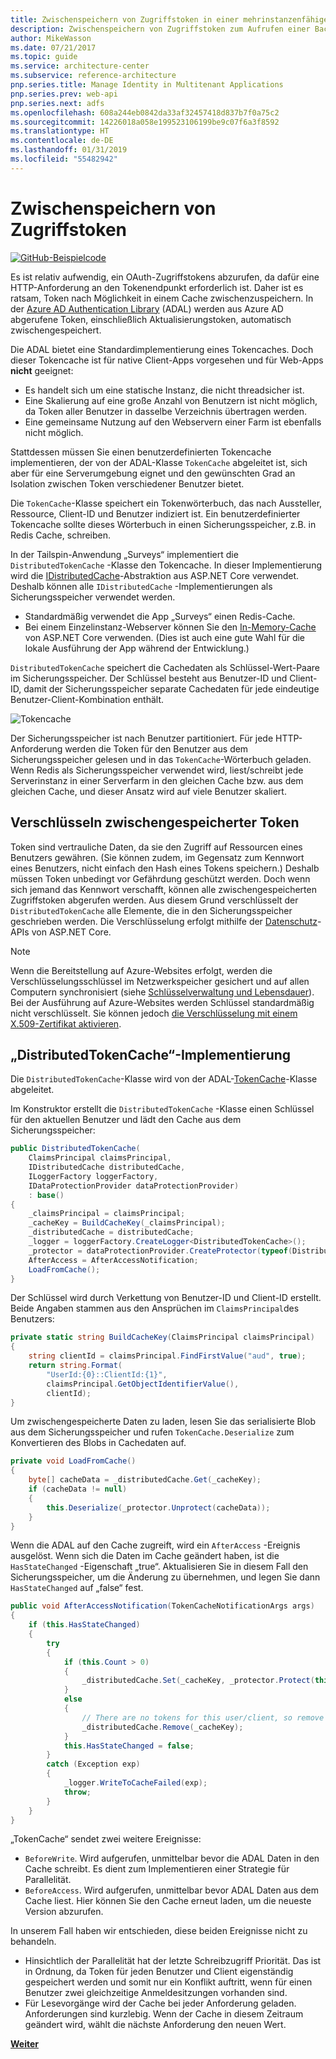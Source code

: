 ```yaml
---
title: Zwischenspeichern von Zugriffstoken in einer mehrinstanzenfähigen Anwendung
description: Zwischenspeichern von Zugriffstoken zum Aufrufen einer Back-End-Web-API.
author: MikeWasson
ms.date: 07/21/2017
ms.topic: guide
ms.service: architecture-center
ms.subservice: reference-architecture
pnp.series.title: Manage Identity in Multitenant Applications
pnp.series.prev: web-api
pnp.series.next: adfs
ms.openlocfilehash: 608a244eb0842da33af32457418d837b7f0a75c2
ms.sourcegitcommit: 14226018a058e199523106199be9c07f6a3f8592
ms.translationtype: HT
ms.contentlocale: de-DE
ms.lasthandoff: 01/31/2019
ms.locfileid: "55482942"
---
```

# <a name="cache-access-tokens"></a>Zwischenspeichern von Zugriffstoken

[![GitHub](../_images/github.png)-Beispielcode][sample application]

Es ist relativ aufwendig, ein OAuth-Zugriffstokens abzurufen, da dafür eine HTTP-Anforderung an den Tokenendpunkt erforderlich ist. Daher ist es ratsam, Token nach Möglichkeit in einem Cache zwischenzuspeichern. In der [Azure AD Authentication Library][ADAL] (ADAL) werden aus Azure AD abgerufene Token, einschließlich Aktualisierungstoken, automatisch zwischengespeichert.

Die ADAL bietet eine Standardimplementierung eines Tokencaches. Doch dieser Tokencache ist für native Client-Apps vorgesehen und für Web-Apps **nicht** geeignet:

* Es handelt sich um eine statische Instanz, die nicht threadsicher ist.
* Eine Skalierung auf eine große Anzahl von Benutzern ist nicht möglich, da Token aller Benutzer in dasselbe Verzeichnis übertragen werden.
* Eine gemeinsame Nutzung auf den Webservern einer Farm ist ebenfalls nicht möglich.

Stattdessen müssen Sie einen benutzerdefinierten Tokencache implementieren, der von der ADAL-Klasse `TokenCache` abgeleitet ist, sich aber für eine Serverumgebung eignet und den gewünschten Grad an Isolation zwischen Token verschiedener Benutzer bietet.

Die `TokenCache`-Klasse speichert ein Tokenwörterbuch, das nach Aussteller, Ressource, Client-ID und Benutzer indiziert ist. Ein benutzerdefinierter Tokencache sollte dieses Wörterbuch in einen Sicherungsspeicher, z.B. in Redis Cache, schreiben.

In der Tailspin-Anwendung „Surveys“ implementiert die `DistributedTokenCache` -Klasse den Tokencache. In dieser Implementierung wird die [IDistributedCache][distributed-cache]-Abstraktion aus ASP.NET Core verwendet. Deshalb können alle `IDistributedCache` -Implementierungen als Sicherungsspeicher verwendet werden.

* Standardmäßig verwendet die App „Surveys“ einen Redis-Cache.
* Bei einem Einzelinstanz-Webserver können Sie den [In-Memory-Cache][in-memory-cache] von ASP.NET Core verwenden. (Dies ist auch eine gute Wahl für die lokale Ausführung der App während der Entwicklung.)

`DistributedTokenCache` speichert die Cachedaten als Schlüssel-Wert-Paare im Sicherungsspeicher. Der Schlüssel besteht aus Benutzer-ID und Client-ID, damit der Sicherungsspeicher separate Cachedaten für jede eindeutige Benutzer-Client-Kombination enthält.

![Tokencache](./images/token-cache.png)

Der Sicherungsspeicher ist nach Benutzer partitioniert. Für jede HTTP-Anforderung werden die Token für den Benutzer aus dem Sicherungsspeicher gelesen und in das `TokenCache`-Wörterbuch geladen. Wenn Redis als Sicherungsspeicher verwendet wird, liest/schreibt jede Serverinstanz in einer Serverfarm in den gleichen Cache bzw. aus dem gleichen Cache, und dieser Ansatz wird auf viele Benutzer skaliert.

## <a name="encrypting-cached-tokens"></a>Verschlüsseln zwischengespeicherter Token

Token sind vertrauliche Daten, da sie den Zugriff auf Ressourcen eines Benutzers gewähren. (Sie können zudem, im Gegensatz zum Kennwort eines Benutzers, nicht einfach den Hash eines Tokens speichern.) Deshalb müssen Token unbedingt vor Gefährdung geschützt werden. Doch wenn sich jemand das Kennwort verschafft, können alle zwischengespeicherten Zugriffstoken abgerufen werden. Aus diesem Grund verschlüsselt der `DistributedTokenCache` alle Elemente, die in den Sicherungsspeicher geschrieben werden. Die Verschlüsselung erfolgt mithilfe der [Datenschutz][data-protection]-APIs von ASP.NET Core.

> [!NOTE]
> Wenn die Bereitstellung auf Azure-Websites erfolgt, werden die Verschlüsselungsschlüssel im Netzwerkspeicher gesichert und auf allen Computern synchronisiert (siehe [Schlüsselverwaltung und Lebensdauer][key-management]). Bei der Ausführung auf Azure-Websites werden Schlüssel standardmäßig nicht verschlüsselt. Sie können jedoch [die Verschlüsselung mit einem X.509-Zertifikat aktivieren][x509-cert-encryption].

## <a name="distributedtokencache-implementation"></a>„DistributedTokenCache“-Implementierung

Die `DistributedTokenCache`-Klasse wird von der ADAL-[TokenCache][tokencache-class]-Klasse abgeleitet.

Im Konstruktor erstellt die `DistributedTokenCache` -Klasse einen Schlüssel für den aktuellen Benutzer und lädt den Cache aus dem Sicherungsspeicher:

```csharp
public DistributedTokenCache(
    ClaimsPrincipal claimsPrincipal,
    IDistributedCache distributedCache,
    ILoggerFactory loggerFactory,
    IDataProtectionProvider dataProtectionProvider)
    : base()
{
    _claimsPrincipal = claimsPrincipal;
    _cacheKey = BuildCacheKey(_claimsPrincipal);
    _distributedCache = distributedCache;
    _logger = loggerFactory.CreateLogger<DistributedTokenCache>();
    _protector = dataProtectionProvider.CreateProtector(typeof(DistributedTokenCache).FullName);
    AfterAccess = AfterAccessNotification;
    LoadFromCache();
}
```

Der Schlüssel wird durch Verkettung von Benutzer-ID und Client-ID erstellt. Beide Angaben stammen aus den Ansprüchen im `ClaimsPrincipal`des Benutzers:

```csharp
private static string BuildCacheKey(ClaimsPrincipal claimsPrincipal)
{
    string clientId = claimsPrincipal.FindFirstValue("aud", true);
    return string.Format(
        "UserId:{0}::ClientId:{1}",
        claimsPrincipal.GetObjectIdentifierValue(),
        clientId);
}
```

Um zwischengespeicherte Daten zu laden, lesen Sie das serialisierte Blob aus dem Sicherungsspeicher und rufen `TokenCache.Deserialize` zum Konvertieren des Blobs in Cachedaten auf.

```csharp
private void LoadFromCache()
{
    byte[] cacheData = _distributedCache.Get(_cacheKey);
    if (cacheData != null)
    {
        this.Deserialize(_protector.Unprotect(cacheData));
    }
}
```

Wenn die ADAL auf den Cache zugreift, wird ein `AfterAccess` -Ereignis ausgelöst. Wenn sich die Daten im Cache geändert haben, ist die `HasStateChanged` -Eigenschaft „true“. Aktualisieren Sie in diesem Fall den Sicherungsspeicher, um die Änderung zu übernehmen, und legen Sie dann `HasStateChanged` auf „false“ fest.

```csharp
public void AfterAccessNotification(TokenCacheNotificationArgs args)
{
    if (this.HasStateChanged)
    {
        try
        {
            if (this.Count > 0)
            {
                _distributedCache.Set(_cacheKey, _protector.Protect(this.Serialize()));
            }
            else
            {
                // There are no tokens for this user/client, so remove the item from the cache.
                _distributedCache.Remove(_cacheKey);
            }
            this.HasStateChanged = false;
        }
        catch (Exception exp)
        {
            _logger.WriteToCacheFailed(exp);
            throw;
        }
    }
}
```

„TokenCache“ sendet zwei weitere Ereignisse:

* `BeforeWrite`. Wird aufgerufen, unmittelbar bevor die ADAL Daten in den Cache schreibt. Es dient zum Implementieren einer Strategie für Parallelität.
* `BeforeAccess`. Wird aufgerufen, unmittelbar bevor ADAL Daten aus dem Cache liest. Hier können Sie den Cache erneut laden, um die neueste Version abzurufen.

In unserem Fall haben wir entschieden, diese beiden Ereignisse nicht zu behandeln.

* Hinsichtlich der Parallelität hat der letzte Schreibzugriff Priorität. Das ist in Ordnung, da Token für jeden Benutzer und Client eigenständig gespeichert werden und somit nur ein Konflikt auftritt, wenn für einen Benutzer zwei gleichzeitige Anmeldesitzungen vorhanden sind.
* Für Lesevorgänge wird der Cache bei jeder Anforderung geladen. Anforderungen sind kurzlebig. Wenn der Cache in diesem Zeitraum geändert wird, wählt die nächste Anforderung den neuen Wert.

[**Weiter**][client-assertion]

<!-- links -->
[ADAL]: https://msdn.microsoft.com/library/azure/jj573266.aspx
[client-assertion]: ./client-assertion.md
[data-protection]: /aspnet/core/security/data-protection/
[distributed-cache]: /aspnet/core/performance/caching/distributed
[key-management]: /aspnet/core/security/data-protection/configuration/default-settings
[in-memory-cache]: /aspnet/core/performance/caching/memory
[tokencache-class]: https://msdn.microsoft.com/library/azure/microsoft.identitymodel.clients.activedirectory.tokencache.aspx
[x509-cert-encryption]: /aspnet/core/security/data-protection/implementation/key-encryption-at-rest#x509-certificate
[sample application]: https://github.com/mspnp/multitenant-saas-guidance
